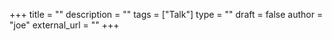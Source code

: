 +++
title = ""
description = ""
tags = ["Talk"]
type = ""
draft = false
author = "joe"
external_url = ""
+++
